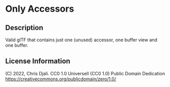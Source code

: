 # Only Accessors

## Description

Valid glTF that contains just one (unused) accessor, one buffer view and one buffer.

## License Information

(C) 2022, Chris Djali. CC0 1.0 Universell (CC0 1.0) Public Domain Dedication <https://creativecommons.org/publicdomain/zero/1.0/>
